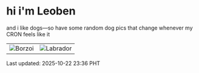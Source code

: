 # hi i'm Leoben

and i like dogs—so have some random dog pics that change whenever my CRON feels like it

|  |  |
|--------|----------|
| ![Borzoi](https://random-dog-vercel.vercel.app/api/random-borzoi?v=1761147376) | ![Labrador](https://random-dog-vercel.vercel.app/api/random-labrador?v=1761147376) |

Last updated: 2025-10-22 23:36 PHT
